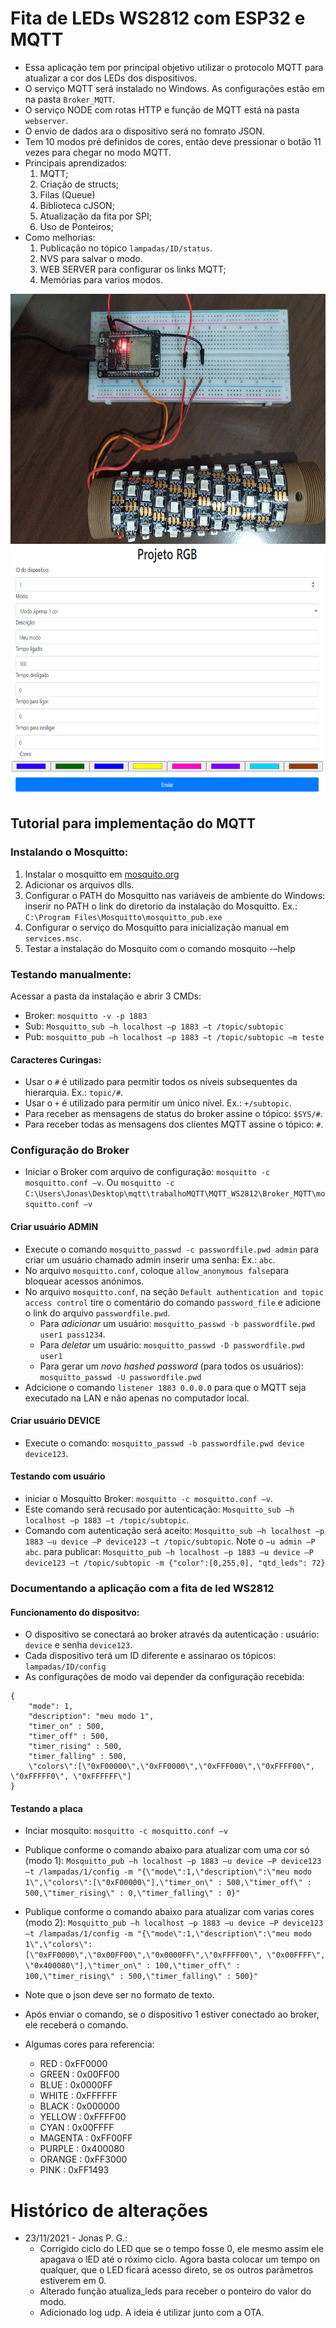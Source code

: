 # Fita de LEDs WS2812 com ESP32 e MQTT

* Essa aplicação tem por principal objetivo utilizar o protocolo MQTT para atualizar
a cor dos LEDs dos dispositivos.
* O serviço MQTT será instalado no Windows. As configurações estão em na pasta `Broker_MQTT`.
* O serviço NODE com rotas HTTP e função de MQTT está na pasta `webserver`. 
* O envio de dados ara o dispositivo será no fomrato JSON.
* Tem 10 modos pré definidos de cores, então deve pressionar o botão 11 vezes para chegar no modo MQTT.
* Principais aprendizados:
    1. MQTT;
    2. Criação de structs;
    3. Filas (Queue)
    4. Biblioteca cJSON;
    5. Atualização da fita por SPI;
    6. Uso de Ponteiros;
* Como melhorias:
    1. Publicação no tópico `lampadas/ID/status`.
    2. NVS para salvar o modo.
    3. WEB SERVER para configurar os links MQTT;
    4. Memórias para varios modos.

<img src="video/1.jpeg" height="400" width="700">
<img src="video/front_de_teste.PNG" height="400" width="700">

## Tutorial para implementação do MQTT

### Instalando o Mosquitto:
1. Instalar o mosquitto em <a href="https://mosquito.org/">mosquito.org</a>
2. Adicionar os arquivos dlls.
3. Configurar o PATH do Mosquitto nas variáveis de ambiente do Windows: inserir no PATH o link do diretorio da instalação do Mosquitto. Ex.: `C:\Program Files\Mosquitto\mosquitto_pub.exe`
4. Configurar o serviço do Mosquitto para inicialização manual em `services.msc`.
5. Testar a instalação do Mosquito com o comando mosquito -–help

### Testando manualmente:
Acessar a pasta da instalação e abrir 3 CMDs:
* Broker: `mosquitto -v -p 1883`
* Sub: `Mosquitto_sub –h localhost –p 1883 –t /topic/subtopic`
* Pub: `mosquitto_pub –h localhost –p 1883 –t /topic/subtopic –m teste`

####  Caracteres Curingas:
* Usar o `#` é utilizado para permitir todos os 
níveis subsequentes da hierarquia. Ex.: `topic/#`. 
* Usar o `+` é utilizado para permitir um único nível. Ex.: `+/subtopic`. 
* Para receber as mensagens de status do broker assine o tópico: `$SYS/#`.
* Para receber todas as mensagens dos clientes MQTT assine o tópico: `#`.

### Configuração do Broker
* Iniciar o Broker com arquivo de configuração: `mosquitto -c mosquitto.conf –v`. Ou `mosquitto -c C:\Users\Jonas\Desktop\mqtt\trabalhoMQTT\MQTT_WS2812\Broker_MQTT\mosquitto.conf –v`

#### Criar usuário ADMIN
* Execute o comando `mosquitto_passwd -c passwordfile.pwd admin` para criar um usuário chamado admin inserir uma senha: Ex.: `abc`.
* No arquivo `mosquitto.conf`, coloque `allow_anonymous false`para bloquear acessos anónimos.
* No arquivo `mosquitto.conf`,  na seção `Default authentication and topic access control` tire o comentário do comando
`password_file` e adicione o link do arquivo `passwordfile.pwd`.
    * Para _adicionar_ um usuário: `mosquitto_passwd -b passwordfile.pwd user1 pass1234`.
    * Para _deletar_ um usuário: `mosquitto_passwd -D passwordfile.pwd user1`
    * Para gerar um _novo hashed password_ (para todos os usuários): `mosquitto_passwd -U passwordfile.pwd`
* Adcicione o comando `listener 1883 0.0.0.0` para que o MQTT seja executado na LAN e não apenas no computador local.

#### Criar usuário DEVICE
* Execute o comando: `mosquitto_passwd -b passwordfile.pwd device device123`.

#### Testando com usuário
* iniciar o Mosquitto Broker: `mosquitto -c mosquitto.conf –v`.
* Este comando será recusado por autenticação: `Mosquitto_sub –h localhost –p 1883 –t /topic/subtopic`.
* Comando com autenticação será aceito: `Mosquitto_sub –h localhost –p 1883 –u device –P device123 –t /topic/subtopic`. Note o `–u admin –P abc`. para publicar: `Mosquitto_pub –h localhost –p 1883 –u device –P device123 –t /topic/subtopic -m {"color":[0,255,0], "qtd_leds": 72}`

### Documentando a aplicação com a fita de led WS2812

#### Funcionamento do dispositvo:

* O dispositivo se conectará ao broker através da autenticação : usuário: `device` e senha `device123`.
* Cada dispositivo terá um ID diferente e assinarao os tópicos: `lampadas/ID/config`
* As configurações de modo vai depender da configuração recebida: 
```
{
    "mode": 1,
    "description": "meu modo 1",
    "timer_on" : 500,
    "timer_off" : 500,
    "timer_rising" : 500,
    "timer_falling" : 500,
    \"colors\":[\"0xF00000\",\"0xFF0000\",\"0xFFF000\",\"0xFFFF00\", \"0xFFFFF0\", \"0xFFFFFF\"]
}
```

#### Testando a placa
* Inciar mosquito: `mosquitto -c mosquitto.conf –v`

* Publique conforme o comando abaixo para atualizar com uma cor só (modo 1):
`Mosquitto_pub –h localhost –p 1883 –u device –P device123 –t /lampadas/1/config -m "{\"mode\":1,\"description\":\"meu modo 1\",\"colors\":[\"0xF00000\"],\"timer_on\" : 500,\"timer_off\" : 500,\"timer_rising\" : 0,\"timer_falling\" : 0}"`

* Publique conforme o comando abaixo para atualizar com varias cores (modo 2):
`Mosquitto_pub –h localhost –p 1883 –u device –P device123 –t /lampadas/1/config -m "{\"mode\":1,\"description\":\"meu modo 1\",\"colors\":[\"0xFF0000\",\"0x00FF00\",\"0x0000FF\",\"0xFFFF00\", \"0x00FFFF\", \"0x400080\"],\"timer_on\" : 100,\"timer_off\" : 100,\"timer_rising\" : 500,\"timer_falling\" : 500}"`

* Note que o json deve ser no formato de texto.
* Após enviar o comando, se o dispositivo 1 estiver conectado ao broker, ele receberá o comando.

* Algumas cores para referencia:
    * RED : 0xFF0000
    * GREEN : 0x00FF00
    * BLUE : 0x0000FF
    * WHITE : 0xFFFFFF
    * BLACK : 0x000000
    * YELLOW : 0xFFFF00
    * CYAN : 0x00FFFF
    * MAGENTA : 0xFF00FF
    * PURPLE : 0x400080
    * ORANGE : 0xFF3000
    * PINK : 0xFF1493


# Histórico de alterações

* 23/11/2021 - Jonas P. G.:
    * Corrigido ciclo do LED que se o tempo fosse 0, ele mesmo assim ele apagava o lED até o róximo ciclo. Agora basta colocar um tempo on qualquer, que o LED ficará acesso direto, se os outros parâmetros estiverem em 0.  
    * Alterado função atualiza_leds para receber o ponteiro do valor do modo.
    * Adicionado log udp. A ideia é utilizar junto com a OTA. 
    
